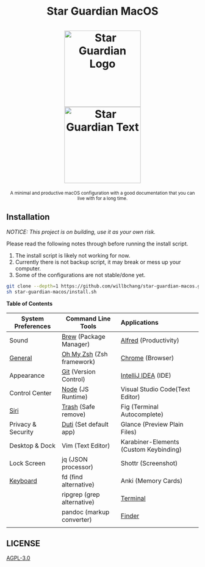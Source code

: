 <h1 align="center">
    Star Guardian MacOS
    <br>
    <br>
    <img width="200" alt="Star Guardian Logo" src="https://user-images.githubusercontent.com/14329786/110730526-8f22f600-825b-11eb-8eda-aa061caaa510.png">
    <br>
    <img width="200" alt="Star Guardian Text" src="https://user-images.githubusercontent.com/14329786/110730595-aa8e0100-825b-11eb-8fcf-8c2071f402ef.png">
</h1>

<div align="center">
    <sub>A minimal and productive macOS configuration with a good documentation that you can live with for a long time.</sub>   
</div>

## Installation

*NOTICE: This project is on building, use it as your own risk.*

Please read the following notes through before running the install script.

1. The install script is likely not working for now.
2. Currently there is not backup script, it may break or mess up your computer.
3. Some of the configurations are not stable/done yet.

```bash
git clone --depth=1 https://github.com/willbchang/star-guardian-macos.git
sh star-guardian-macos/install.sh
```

**Table of Contents**

| System Preferences                            | Command Line Tools                                       | Applications                                       |
|-----------------------------------------------|----------------------------------------------------------|:---------------------------------------------------|
| Sound                                         | [Brew](./command-line-tools/brew.md) (Package Manager)   | [Alfred](./applications/alfred.org) (Productivity) |
| [General](./system-preferences/general.org)   | [Oh My Zsh](./command-line-tools/zsh.md) (Zsh framework) | [Chrome](./applications/chrome.md) (Browser)       |
| Appearance                                    | [Git](./command-line-tools/git.md) (Version Control)     | [IntelliJ IDEA](./applications/idea.md) (IDE)      |
| Control Center                                | [Node](./command-line-tools/node.md) (JS Runtime)        | Visual Studio Code(Text Editor)                    |
| [Siri](./system-preferences/siri.org)         | [Trash](./command-line-tools/trash.md) (Safe remove)     | Fig (Terminal Autocomplete)                        |
| Privacy & Security                            | [Duti](./command-line-tools/duti.md) (Set default app)   | Glance (Preview Plain Files)                       |
| Desktop & Dock                                | Vim (Text Editor)                                        | Karabiner-Elements (Custom Keybinding)             |
| Lock Screen                                   | jq (JSON processor)                                      | Shottr (Screenshot)                                |
| [Keyboard](./system-preferences/keyboard.org) | fd (find alternative)                                    | Anki (Memory Cards)                                |
|                                               | ripgrep (grep alternative)                               | [Terminal](./applications/terminal.org)            |
|                                               | pandoc (markup converter)                                | [Finder](./applications/finder.org)                |
|                                               |                                                          |                                                    |

## LICENSE

[AGPL-3.0](LICENSE)
